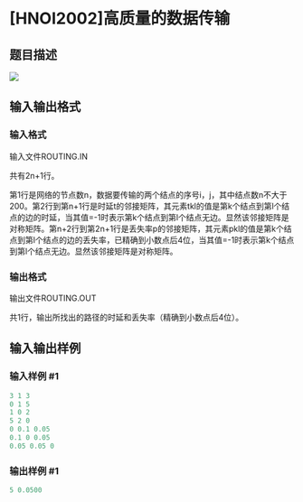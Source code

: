 # [HNOI2002]高质量的数据传输

## 题目描述

![](https://cdn.luogu.com.cn/upload/pic/1325.png)

## 输入输出格式

### 输入格式

输入文件ROUTING.IN

共有2n+1行。

第1行是网络的节点数n，数据要传输的两个结点的序号i，j，其中结点数n不大于200。第2行到第n+1行是时延t的邻接矩阵，其元素tkl的值是第k个结点到第l个结点的边的时延，当其值=-1时表示第k个结点到第l个结点无边。显然该邻接矩阵是对称矩阵。第n+2行到第2n+1行是丢失率p的邻接矩阵，其元素pkl的值是第k个结点到第l个结点的边的丢失率，已精确到小数点后4位，当其值=-1时表示第k个结点到第l个结点无边。显然该邻接矩阵是对称矩阵。

### 输出格式

输出文件ROUTING.OUT

共1行，输出所找出的路径的时延和丢失率（精确到小数点后4位）。

## 输入输出样例

### 输入样例 #1

```cpp
3 1 3                       
0 1 5
1 0 2
5 2 0
0 0.1 0.05
0.1 0 0.05
0.05 0.05 0
```


### 输出样例 #1

```cpp
5 0.0500
```


